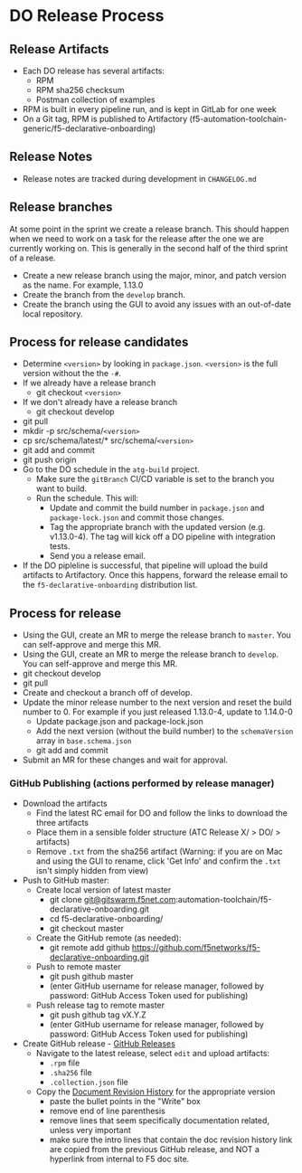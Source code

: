 # DO Release Process

## Release Artifacts
* Each DO release has several artifacts:
  * RPM
  * RPM sha256 checksum
  * Postman collection of examples
* RPM is built in every pipeline run, and is kept in GitLab for one week
* On a Git tag, RPM is published to Artifactory (f5-automation-toolchain-generic/f5-declarative-onboarding)

## Release Notes
* Release notes are tracked during development in `CHANGELOG.md`

## Release branches
At some point in the sprint we create a release branch. This should happen when we need to work on a task for the release after the one we are currently working on. This is generally in the second half of the third sprint of a release.
* Create a new release branch using the major, minor, and patch version as the name. For example, 1.13.0
* Create the branch from the `develop` branch.
* Create the branch using the GUI to avoid any issues with an out-of-date local repository.

## Process for release candidates
* Determine `<version>` by looking in `package.json`. `<version>` is the full version without the the `-#`.
* If we already have a release branch
  * git checkout `<version>`
* If we don't already have a release branch
  * git checkout develop
* git pull
* mkdir -p src/schema/`<version>`
* cp src/schema/latest/* src/schema/`<version>`
* git add and commit
* git push origin
* Go to the DO schedule in the `atg-build` project.
  * Make sure the `gitBranch` CI/CD variable is set to the branch you want to build.
  * Run the schedule. This will:
    * Update and commit the build number in `package.json` and `package-lock.json` and commit those changes.
    * Tag the appropriate branch with the updated version (e.g. v1.13.0-4). The tag will kick off a DO pipeline with integration tests.
    * Send you a release email.
* If the DO pipleline is successful, that pipeline will upload the build artifacts to Artifactory. Once this happens, forward the release email to the `f5-declarative-onboarding` distribution list.

## Process for release
* Using the GUI, create an MR to merge the release branch to `master`. You can self-approve and merge this MR.
* Using the GUI, create an MR to merge the release branch to `develop`. You can self-approve and merge this MR.
* git checkout develop
* git pull
* Create and checkout a branch off of develop.
* Update the minor release number to the next version and reset the build number to 0. For example if you just released 1.13.0-4, update to 1.14.0-0
  * Update package.json and package-lock.json
  * Add the next version (without the build number) to the `schemaVersion` array in `base.schema.json`
  * git add and commit
* Submit an MR for these changes and wait for approval.

### GitHub Publishing (actions performed by release manager)
* Download the artifacts
  * Find the latest RC email for DO and follow the links to download the three artifacts
  * Place them in a sensible folder structure (ATC Release X/ > DO/ > artifacts)
  * Remove `.txt` from the sha256 artifact (Warning: if you are on Mac and using the GUI to rename, click 'Get Info' and confirm the `.txt` isn't simply hidden from view)
* Push to GitHub master:
  * Create local version of latest master
    * git clone git@gitswarm.f5net.com:automation-toolchain/f5-declarative-onboarding.git
    * cd f5-declarative-onboarding/
    * git checkout master
  * Create the GitHub remote (as needed):
    *  git remote add github https://github.com/f5networks/f5-declarative-onboarding.git
  * Push to remote master
    *  git push github master
    *  (enter GitHub username for release manager, followed by password: GitHub Access Token used for publishing)
  * Push release tag to remote master
    * git push github tag vX.Y.Z
    *  (enter GitHub username for release manager, followed by password: GitHub Access Token used for publishing)
* Create GitHub release - [GitHub Releases](https://github.com/f5networks/f5-declarative-onboarding/releases)
  * Navigate to the latest release, select `edit` and upload artifacts:
    * `.rpm` file
    * `.sha256` file
    * `.collection.json` file
  * Copy the [Document Revision History](https://automation-toolchain.pages.gitswarm.f5net.com/f5-declarative-onboarding/public-docs/revision-history.html) for the appropriate version
    * paste the bullet points in the "Write" box
    * remove end of line parenthesis
    * remove lines that seem specifically documentation related, unless very important
    * make sure the intro lines that contain the doc revision history link are copied from the previous GitHub release, and NOT a hyperlink from internal to F5 doc site.
